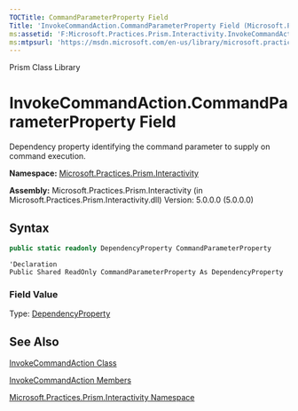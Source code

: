 ```yaml
---
TOCTitle: CommandParameterProperty Field
Title: 'InvokeCommandAction.CommandParameterProperty Field (Microsoft.Practices.Prism.Interactivity)'
ms:assetid: 'F:Microsoft.Practices.Prism.Interactivity.InvokeCommandAction.CommandParameterProperty'
ms:mtpsurl: 'https://msdn.microsoft.com/en-us/library/microsoft.practices.prism.interactivity.invokecommandaction.commandparameterproperty(v=pandp.50)'
---
```


Prism Class Library

# InvokeCommandAction.CommandParameterProperty Field

Dependency property identifying the command parameter to supply on command execution.

**Namespace:** [Microsoft.Practices.Prism.Interactivity](https://msdn.microsoft.com/en-us/library/microsoft.practices.prism.interactivity(v=pandp.50))

**Assembly:** Microsoft.Practices.Prism.Interactivity (in Microsoft.Practices.Prism.Interactivity.dll) Version: 5.0.0.0 (5.0.0.0)

## Syntax

```C#
public static readonly DependencyProperty CommandParameterProperty
```

```VB
'Declaration
Public Shared ReadOnly CommandParameterProperty As DependencyProperty
```

### Field Value

Type: [DependencyProperty](http://msdn.microsoft.com/en-us/library/ms589318)

## See Also

[InvokeCommandAction Class](https://msdn.microsoft.com/en-us/library/microsoft.practices.prism.interactivity.invokecommandaction(v=pandp.50))

[InvokeCommandAction Members](https://msdn.microsoft.com/en-us/library/microsoft.practices.prism.interactivity.invokecommandaction_members(v=pandp.50))

[Microsoft.Practices.Prism.Interactivity Namespace](https://msdn.microsoft.com/en-us/library/microsoft.practices.prism.interactivity(v=pandp.50))

